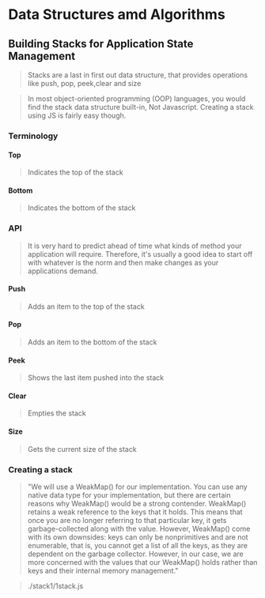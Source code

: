 # Data Structures amd Algorithms

## Building Stacks for Application State Management

> Stacks are a last in first out data structure, that provides operations like push, pop, peek,clear and size

> In most object-oriented programming (OOP) languages, you would find the stack data structure built-in, Not Javascript. Creating a stack using
JS is fairly easy though.

### Terminology

#### Top

> Indicates the top of the stack

#### Bottom

> Indicates the bottom of the stack

### API

> It is very hard to predict ahead of time what kinds of method your application will require. Therefore, it's usually a good idea to start off with whatever is the norm and then make changes as your applications demand.

#### Push

> Adds an item to the top of the stack

#### Pop

> Adds an item to the bottom of the stack

#### Peek

> Shows the last item pushed into the stack

#### Clear

> Empties the stack

#### Size

> Gets the current size of the stack

### Creating a stack

> "We will use a WeakMap() for our implementation. You can use any native data type for your implementation, but there are certain reasons why WeakMap() would be a strong contender. WeakMap() retains a weak reference to the keys that it holds. This means that once you are no longer referring to that particular key, it gets garbage-collected along with the value. However, WeakMap() come with its own downsides: keys can only be nonprimitives and are not enumerable, that is, you cannot get a list of all the keys, as they are dependent on the garbage collector.
However, in our case, we are more concerned with the values that our WeakMap() holds rather than keys and their internal memory management."

> ./stack1/1stack.js